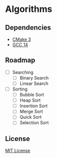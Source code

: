# Algorithms

## Dependencies

- [CMake 3](https://cmake.org/)
- [GCC 14](https://gcc.gnu.org/)

## Roadmap

- [ ] Searching
  - [ ] Binary Search
  - [ ] Linear Search
- [ ] Sorting
  - [ ] Bubble Sort
  - [ ] Heap Sort
  - [ ] Insertion Sort
  - [ ] Merge Sort
  - [ ] Quick Sort
  - [ ] Selection Sort

## License

[MIT License](LICENSE.md)
